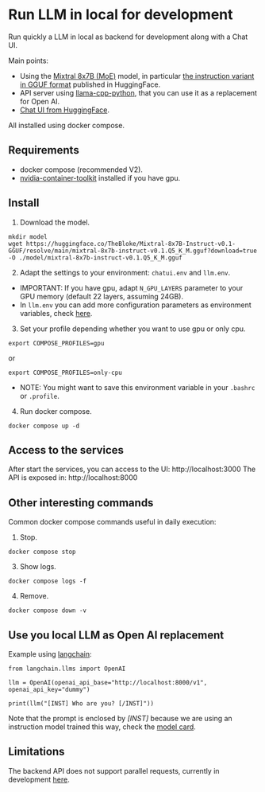 # Run LLM in local for development

Run quickly a LLM in local as backend for development along with a Chat UI.

Main points:
 - Using the [Mixtral 8x7B (MoE)](https://mistral.ai/news/mixtral-of-experts/) model, in particular [the instruction variant in GGUF format](https://huggingface.co/TheBloke/Mixtral-8x7B-Instruct-v0.1-GGUF) published in HuggingFace.
 - API server using [llama-cpp-python](https://github.com/abetlen/llama-cpp-python), that you can use it as a replacement for Open AI.
 - [Chat UI from HuggingFace](https://github.com/huggingface/chat-ui).

All installed using docker compose.

## Requirements

* docker compose (recommended V2).
* [nvidia-container-toolkit](https://github.com/NVIDIA/nvidia-container-toolkit) installed if you have gpu.

## Install

1. Download the model.
```
mkdir model
wget https://huggingface.co/TheBloke/Mixtral-8x7B-Instruct-v0.1-GGUF/resolve/main/mixtral-8x7b-instruct-v0.1.Q5_K_M.gguf?download=true -O ./model/mixtral-8x7b-instruct-v0.1.Q5_K_M.gguf
```
2. Adapt the settings to your environment: `chatui.env` and `llm.env`.
  * IMPORTANT: If you have gpu, adapt `N_GPU_LAYERS` parameter to your GPU memory (default 22 layers, assuming 24GB).
  * In `llm.env` you can add more configuration parameters as environment variables, check [here](https://llama-cpp-python.readthedocs.io/en/latest/server/#server-options-reference).
3. Set your profile depending whether you want to use gpu or only cpu.
```
export COMPOSE_PROFILES=gpu
```
  or
```
export COMPOSE_PROFILES=only-cpu
```
  * NOTE: You might want to save this environment variable in your `.bashrc` or `.profile`.
4. Run docker compose.
```
docker compose up -d
```

## Access to the services

After start the services, you can access to the UI: http://localhost:3000
The API is exposed in: http://localhost:8000

## Other interesting commands

Common docker compose commands useful in daily execution:
1. Stop.
```
docker compose stop
```
3. Show logs.
```
docker compose logs -f
```
4. Remove.
```
docker compose down -v
```

## Use you local LLM as Open AI replacement

Example using [langchain](https://python.langchain.com/docs/get_started/introduction):
```
from langchain.llms import OpenAI

llm = OpenAI(openai_api_base="http://localhost:8000/v1", openai_api_key="dummy")

print(llm("[INST] Who are you? [/INST]"))
```
Note that the prompt is enclosed by *[INST]* because we are using an instruction model trained this way, check the [model card](https://huggingface.co/TheBloke/Mixtral-8x7B-Instruct-v0.1-GGUF).

## Limitations

The backend API does not support parallel requests, currently in development [here](https://github.com/abetlen/llama-cpp-python/pull/951).
